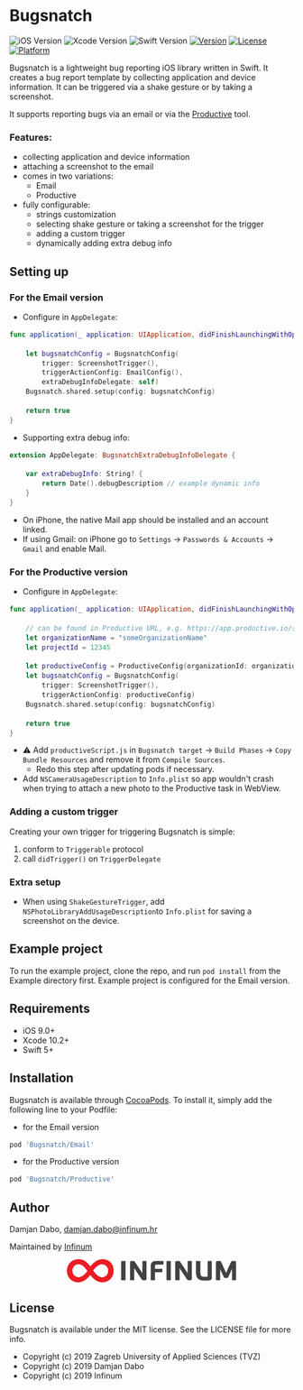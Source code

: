 # Bugsnatch

![iOS Version](https://img.shields.io/badge/iOS-9.0%2B-lightgrey)
![Xcode Version](https://img.shields.io/badge/Xcode-10.2%2B-blue)
![Swift Version](https://img.shields.io/badge/Swift-5.0%2B-orange)
[![Version](https://img.shields.io/cocoapods/v/Bugsnatch.svg?style=flat)](https://cocoapods.org/pods/Bugsnatch)
[![License](https://img.shields.io/cocoapods/l/Bugsnatch.svg?style=flat)](https://cocoapods.org/pods/Bugsnatch)
[![Platform](https://img.shields.io/cocoapods/p/Bugsnatch.svg?style=flat)](https://cocoapods.org/pods/Bugsnatch)

Bugsnatch is a lightweight bug reporting iOS library written in Swift. It creates a bug report template by collecting application and device information. It can be triggered via a shake gesture or by taking a screenshot.

It supports reporting bugs via an email or via the [Productive][1] tool.

### Features:
- collecting application and device information
- attaching a screenshot to the email
- comes in two variations: 
    - Email 
    - Productive
- fully configurable:
    - strings customization
    - selecting shake gesture or taking a screenshot for the trigger
    - adding a custom trigger
    - dynamically adding extra debug info
    
## Setting up

### For the Email version

- Configure in `AppDelegate`:
```swift
func application(_ application: UIApplication, didFinishLaunchingWithOptions launchOptions: [UIApplication.LaunchOptionsKey: Any]?) -> Bool {

    let bugsnatchConfig = BugsnatchConfig(
        trigger: ScreenshotTrigger(),
        triggerActionConfig: EmailConfig(),
        extraDebugInfoDelegate: self)
    Bugsnatch.shared.setup(config: bugsnatchConfig)

    return true
}
```

- Supporting extra debug info:
```swift 
extension AppDelegate: BugsnatchExtraDebugInfoDelegate {

    var extraDebugInfo: String? {
        return Date().debugDescription // example dynamic info
    }
}
```

- On iPhone, the native Mail app should be installed and an account linked.
- If using Gmail: on iPhone go to `Settings` -> `Passwords & Accounts` -> `Gmail` and enable Mail.

### For the Productive version

- Configure in `AppDelegate`:
```swift 
func application(_ application: UIApplication, didFinishLaunchingWithOptions launchOptions: [UIApplication.LaunchOptionsKey: Any]?) -> Bool {

    // can be found in Productive URL, e.g. https://app.productive.io/someOrganizationName/projects/12345
    let organizationName = "someOrganizationName"
    let projectId = 12345

    let productiveConfig = ProductiveConfig(organizationId: organizationName, projectId: projectId)
    let bugsnatchConfig = BugsnatchConfig(
        trigger: ScreenshotTrigger(),
        triggerActionConfig: productiveConfig)
    Bugsnatch.shared.setup(config: bugsnatchConfig)

    return true
}
```

- ⚠️ Add `productiveScript.js` in `Bugsnatch target` -> `Build Phases` -> `Copy Bundle Resources` and remove it from `Compile Sources`.
    - Redo this step after updating pods if necessary.
- Add `NSCameraUsageDescription` to `Info.plist` so app wouldn't crash when trying to attach a new photo to the Productive task in WebView.

### Adding a custom trigger

Creating your own trigger for triggering Bugsnatch is simple: 
1. conform to `Triggerable` protocol
2. call `didTrigger()` on `TriggerDelegate`

### Extra setup

- When using `ShakeGestureTrigger`, add `NSPhotoLibraryAddUsageDescription`to `Info.plist` for saving a screenshot on the device.

## Example project

To run the example project, clone the repo, and run `pod install` from the Example directory first. Example project is configured for the Email version.

## Requirements

* iOS 9.0+
* Xcode 10.2+
* Swift 5+

## Installation

Bugsnatch is available through [CocoaPods][2]. To install
it, simply add the following line to your Podfile:

* for the Email version
```ruby
pod 'Bugsnatch/Email'
```

* for the Productive version
```ruby
pod 'Bugsnatch/Productive'
```

## Author

Damjan Dabo, damjan.dabo@infinum.hr

Maintained by [Infinum][3]

<p align="center">
    <img src="infinum-logo.png" width="300" max-width="70%" alt="Infinum"/>
</p>

## License

Bugsnatch is available under the MIT license. See the LICENSE file for more info.

* Copyright (c) 2019 Zagreb University of Applied Sciences (TVZ)
* Copyright (c) 2019 Damjan Dabo
* Copyright (c) 2019 Infinum

[1]:    https://www.productive.io
[2]:    http://cocoapods.org
[3]:    https://infinum.co

